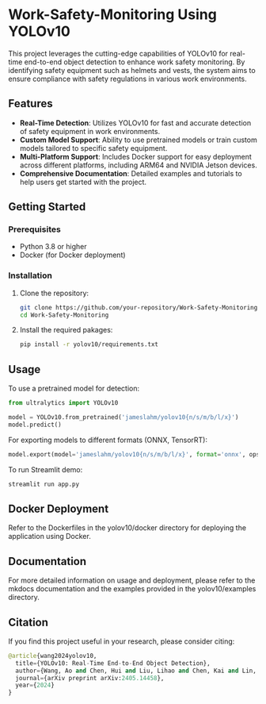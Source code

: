# Work-Safety-Monitoring Using YOLOv10

This project leverages the cutting-edge capabilities of YOLOv10 for real-time end-to-end object detection to enhance work safety monitoring. By identifying safety equipment such as helmets and vests, the system aims to ensure compliance with safety regulations in various work environments.

## Features

- **Real-Time Detection**: Utilizes YOLOv10 for fast and accurate detection of safety equipment in work environments.
- **Custom Model Support**: Ability to use pretrained models or train custom models tailored to specific safety equipment.
- **Multi-Platform Support**: Includes Docker support for easy deployment across different platforms, including ARM64 and NVIDIA Jetson devices.
- **Comprehensive Documentation**: Detailed examples and tutorials to help users get started with the project.

## Getting Started

### Prerequisites

- Python 3.8 or higher
- Docker (for Docker deployment)

### Installation

1. Clone the repository:
   ```sh
   git clone https://github.com/your-repository/Work-Safety-Monitoring.git
   cd Work-Safety-Monitoring
   ```
2. Install the required pakages:
   ```sh
   pip install -r yolov10/requirements.txt
   ```

## Usage
To use a pretrained model for detection:
```python
from ultralytics import YOLOv10

model = YOLOv10.from_pretrained('jameslahm/yolov10{n/s/m/b/l/x}')
model.predict()
```

For exporting models to different formats (ONNX, TensorRT):
```python
model.export(model='jameslahm/yolov10{n/s/m/b/l/x}', format='onnx', opset=13, simplify=True)
```

To run Streamlit demo:
```sh
streamlit run app.py
```

## Docker Deployment
Refer to the Dockerfiles in the yolov10/docker directory for deploying the application using Docker.

## Documentation
For more detailed information on usage and deployment, please refer to the mkdocs documentation and the examples provided in the yolov10/examples directory.

## Citation
If you find this project useful in your research, please consider citing:
```python
@article{wang2024yolov10,
  title={YOLOv10: Real-Time End-to-End Object Detection},
  author={Wang, Ao and Chen, Hui and Liu, Lihao and Chen, Kai and Lin, Zijia and Han, Jungong and Ding, Guiguang},
  journal={arXiv preprint arXiv:2405.14458},
  year={2024}
}
```
